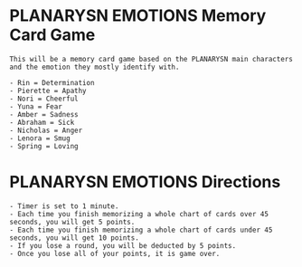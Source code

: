 
# PLANARYSN EMOTIONS Memory Card Game

    This will be a memory card game based on the PLANARYSN main characters and the emotion they mostly identify with.

    - Rin = Determination
    - Pierette = Apathy
    - Nori = Cheerful
    - Yuna = Fear
    - Amber = Sadness
    - Abraham = Sick
    - Nicholas = Anger
    - Lenora = Smug
    - Spring = Loving

# PLANARYSN EMOTIONS Directions

    - Timer is set to 1 minute.
    - Each time you finish memorizing a whole chart of cards over 45 seconds, you will get 5 points.
    - Each time you finish memorizing a whole chart of cards under 45 seconds, you will get 10 points.
    - If you lose a round, you will be deducted by 5 points.
    - Once you lose all of your points, it is game over.